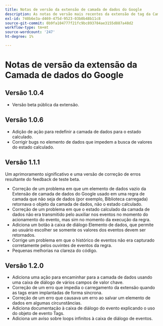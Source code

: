 ```yaml
---
title: Notas de versão da extensão de camada de dados do Google
description: As notas de versão mais recentes da extensão de tag da Camada de dados da Google na Adobe Experience Platform.
exl-id: 740b6e3a-d469-475d-9523-03b0b48b11c8
source-git-commit: 0b9fa104777f21fc9bc893784ae3155d887a48d2
workflow-type: tm+mt
source-wordcount: '247'
ht-degree: 1%

---
```


# Notas de versão da extensão da Camada de dados do Google

## Versão 1.0.4

* Versão beta pública da extensão.

## Versão 1.0.6

* Adição de ação para redefinir a camada de dados para o estado calculado.
* Corrigir bugs no elemento de dados que impedem a busca de valores do estado calculado.

## Versão 1.1.1

Um aprimoramento significativo e uma versão de correção de erros resultante do feedback de teste beta.

* Correção de um problema em que um elemento de dados vazio da Extensão de camada de dados do Google usado em uma regra de camada que não seja de dados (por exemplo, Biblioteca carregada) retornava o objeto da camada de dados, não o estado calculado.
* Correção de um problema em que o estado calculado da camada de dados não era transmitido pelo auxiliar nos eventos no momento do acionamento do evento, mas sim no momento da execução da regra.
* Adiciona um botão à caixa de diálogo Elemento de dados, que permite ao usuário escolher se somente os valores dos eventos devem ser retornados.
* Corrige um problema em que o histórico de eventos não era capturado corretamente pelos ouvintes de eventos da regra.
* Pequenas melhorias na clareza do código.

## Versão 1.2.0

* Adiciona uma ação para encaminhar para a camada de dados usando uma caixa de diálogo de vários campos de valor chave.
* Correção de um erro que impedia o carregamento da extensão quando as tags eram implantadas de forma síncrona.
* Correção de um erro que causava um erro ao salvar um elemento de dados em algumas circunstâncias.
* Adiciona documentação à caixa de diálogo do evento explicando o uso do objeto de evento Tags.
* Adiciona um aviso sobre loops infinitos à caixa de diálogo de eventos.

